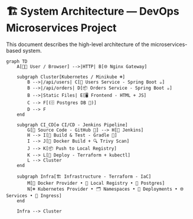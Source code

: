 # 🏗️ System Architecture — DevOps Microservices Project

This document describes the high-level architecture of the microservices-based system.

```mermaid
graph TD
    A[🧑‍💻 User / Browser] -->|HTTP| B[🌐 Nginx Gateway]

    subgraph Cluster[Kubernetes / Minikube ☸️]
        B -->|/api/users| C[👤 Users Service - Spring Boot ☕]
        B -->|/api/orders| D[📦 Orders Service - Spring Boot ☕]
        B -->|Static Files| E[🖥️ Frontend - HTML + JS]
        C --> F[(🗄️ Postgres DB 🐘)]
        D --> F
    end

    subgraph CI_CD[⚙️ CI/CD - Jenkins Pipeline]
        G[💾 Source Code - GitHub 🐙] --> H[🤖 Jenkins]
        H --> I[🧪 Build & Test - Gradle 🧱]
        I --> J[🐳 Docker Build + 🔍 Trivy Scan]
        J --> K[📦 Push to Local Registry]
        K --> L[🚀 Deploy - Terraform + kubectl]
        L --> Cluster
    end

    subgraph Infra[🏗️ Infrastructure - Terraform - IaC]
        M[🐋 Docker Provider • 🧰 Local Registry • 🐘 Postgres]
        N[☸️ Kubernetes Provider • 🗂️ Namespaces • 🧩 Deployments • 🌐 Services • 🚪 Ingress]
    end

    Infra --> Cluster
```
